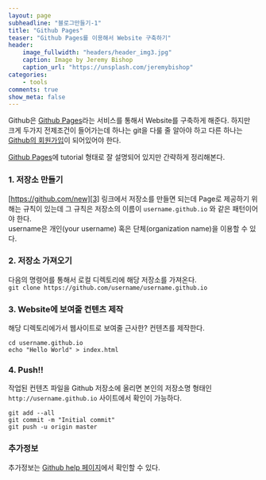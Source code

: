 ```yaml
---
layout: page
subheadline: "블로그만들기-1"
title: "Github Pages"
teaser: "Github Pages를 이용해서 Website 구축하기"
header:
    image_fullwidth: "headers/header_img3.jpg"
    caption: Image by Jeremy Bishop
    caption_url: "https://unsplash.com/jeremybishop"
categories:
    - tools
comments: true
show_meta: false
---
```


Github은 [Github Pages][1]라는 서비스를 통해서 Website를 구축하게 해준다. 하지만 크게 두가지 전제조건이 들어가는데 하나는 git을 다룰 줄 알아야 하고 다른 하나는 [Github의 회원가입][2]이 되어있어야 한다.

[Github Pages][1]에 tutorial 형태로 잘 설명되어 있지만 간략하게 정리해본다.

### 1. 저장소 만들기
[https://github.com/new][3] 링크에서 저장소를 만들면 되는데 Page로 제공하기 위해는 규칙이 있는데 그 규칙은 저장소의 이름이 `username.github.io` 와 같은 패턴이어야 한다.<br/>
username은 개인(your username) 혹은 단체(organization name)을 이용할 수 있다.

### 2. 저장소 가져오기
다음의 명령어를 통해서 로컬 디렉토리에 해당 저장소를 가져온다.<br/>
`git clone https://github.com/username/username.github.io`

### 3. Website에 보여줄 컨텐츠 제작
해당 디렉토리에가서 웹사이트로 보여줄 근사한? 컨텐츠를 제작한다.

	cd username.github.io
	echo "Hello World" > index.html

### 4. Push!!
작업된 컨텐츠 파일을 Github 저장소에 올리면 본인의 저장소명 형태인 `http://username.github.io` 사이트에서 확인이 가능하다.

	git add --all
	git commit -m "Initial commit"
	git push -u origin master

### 추가정보
추가정보는 [Github help 페이지][4]에서 확인할 수 있다.

[1]: https://pages.github.com/
[2]: https://github.com/join
[3]: https://github.com/new
[4]: https://help.github.com/categories/github-pages-basics/